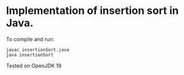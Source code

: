 # Implementation of insertion sort in Java.

To compile and run:
```
javac insertionSort.java
java insertionSort
```

Tested on OpenJDK 19

